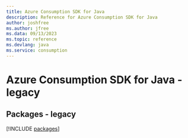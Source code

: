 ```yaml
---
title: Azure Consumption SDK for Java
description: Reference for Azure Consumption SDK for Java
author: joshfree
ms.author: jfree
ms.data: 09/13/2023
ms.topic: reference
ms.devlang: java
ms.service: consumption
---
```

# Azure Consumption SDK for Java - legacy
## Packages - legacy
[!INCLUDE [packages](consumption-index.md)]